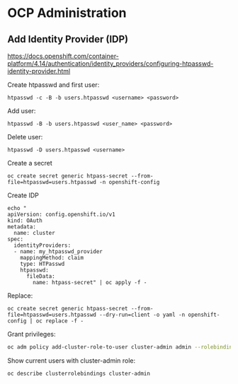 # OCP Administration

## Add Identity Provider (IDP)

https://docs.openshift.com/container-platform/4.14/authentication/identity_providers/configuring-htpasswd-identity-provider.html

Create htpasswd and first user:

    htpasswd -c -B -b users.htpasswd <username> <password>

Add user:

    htpasswd -B -b users.htpasswd <user_name> <password>

Delete user:

    htpasswd -D users.htpasswd <username>


Create a secret

    oc create secret generic htpass-secret --from-file=htpasswd=users.htpasswd -n openshift-config

Create IDP

    echo "
    apiVersion: config.openshift.io/v1
    kind: OAuth
    metadata:
      name: cluster
    spec:
      identityProviders:
      - name: my_htpasswd_provider 
        mappingMethod: claim 
        type: HTPasswd
        htpasswd:
          fileData:
            name: htpass-secret" | oc apply -f -


Replace:

    oc create secret generic htpass-secret --from-file=htpasswd=users.htpasswd --dry-run=client -o yaml -n openshift-config | oc replace -f -

Grant privileges:

```sh
oc adm policy add-cluster-role-to-user cluster-admin admin --rolebinding-name=cluster-admin
```

Show current users  with cluster-admin role:

```sh
oc describe clusterrolebindings cluster-admin
```
